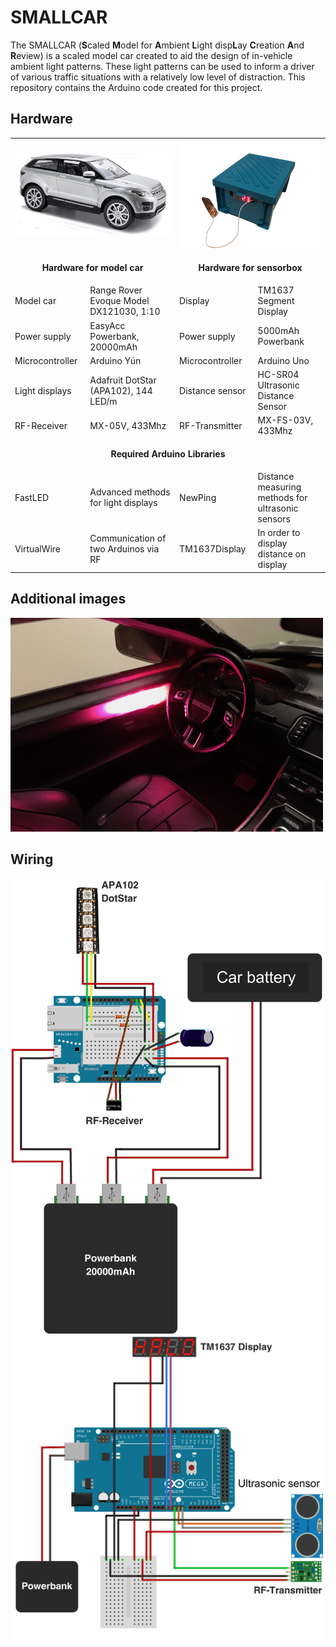# SMALLCAR

The SMALLCAR (**S**caled **M**odel for **A**mbient **L**ight disp**L**ay **C**reation **A**nd **R**eview) is a scaled model car created to aid the design of in-vehicle ambient light patterns. These light patterns can be used to inform a driver of various traffic situations with a relatively low level of distraction. This repository contains the Arduino code created for this project.

## Hardware

<table>
  <tr>
    <td colspan="2"><img src="img/car_exterior.jpg"/></td>
    <td colspan="2"><img src="img/sensorbox_display.png"/></td>
  </tr>
  <tr>
    <td colspan="2"><b><p align="center">Hardware for model car</p></b></td>
    <td colspan="2"><b><p align="center">Hardware for sensorbox</p></b></td>
  </tr>
  <tr>
    <td>Model car</td>
    <td>Range Rover Evoque Model DX121030, 1:10</td>
    <td>Display</td>
    <td>TM1637 Segment Display</td>
  </tr>
  <tr>
    <td>Power supply</td>
    <td>EasyAcc Powerbank, 20000mAh</td>
    <td>Power supply</td>
    <td>5000mAh Powerbank</td>
  </tr>
  <tr>
    <td>Microcontroller</td>
    <td>Arduino Yún</td>
    <td>Microcontroller</td>
    <td>Arduino Uno</td>
  </tr>
  <tr>
    <td>Light displays</td>
    <td>Adafruit DotStar (APA102), 144 LED/m</td>
    <td>Distance sensor</td>
    <td>HC-SR04 Ultrasonic Distance Sensor</td>
  </tr>
  <tr>
    <td>RF-Receiver</td>
    <td>MX-05V, 433Mhz</td>
    <td>RF-Transmitter</td>
    <td>MX-FS-03V, 433Mhz</td>
  </tr>
  <tr>
    <td colspan="4"><b><p align="center">Required Arduino Libraries</p></b></td>
  </tr>
  <tr>
    <td>FastLED</td>
    <td>Advanced methods for light displays</td>
    <td>NewPing</td>
    <td>Distance measuring methods for ultrasonic sensors</td>
  </tr>
  <tr>
    <td>VirtualWire</td>
    <td>Communication of two Arduinos via RF</td>
    <td>TM1637Display</td>
    <td>In order to display distance on display</td>
  </tr>
 </table>

## Additional images

<img src="img/light_pattern.jpg" width="500"/>

## Wiring

<img src="img/car_fritzing.png" width="500"/>

<img src="img/sensorbox_fritzing.png" width="500"/>
